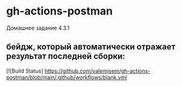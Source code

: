 # gh-actions-postman

Домашнее задание 4.3.1
## бейдж, который автоматически отражает результат последней сборки:
[![Build Status] https://github.com/valemisem/gh-actions-postman/blob/main/.github/workflows/blank.yml
